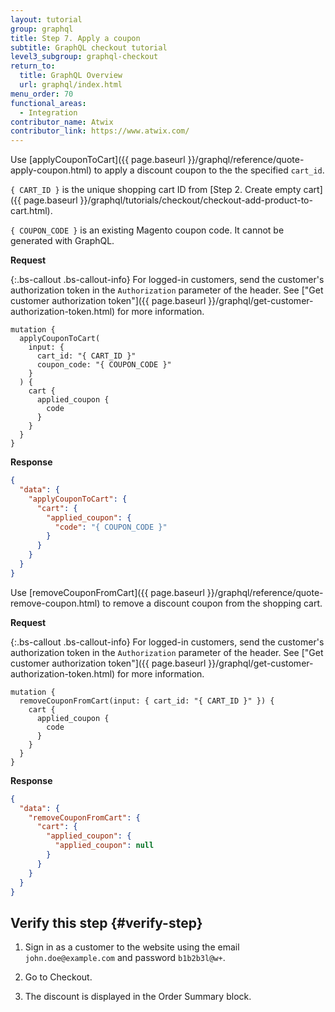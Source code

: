 ```yaml
---
layout: tutorial
group: graphql
title: Step 7. Apply a coupon
subtitle: GraphQL checkout tutorial
level3_subgroup: graphql-checkout
return_to:
  title: GraphQL Overview
  url: graphql/index.html
menu_order: 70
functional_areas:
  - Integration
contributor_name: Atwix
contributor_link: https://www.atwix.com/
---
```


Use [applyCouponToCart]({{ page.baseurl }}/graphql/reference/quote-apply-coupon.html) to apply a discount coupon to the the specified `cart_id`.

`{ CART_ID }` is the unique shopping cart ID from [Step 2. Create empty cart]({{ page.baseurl }}/graphql/tutorials/checkout/checkout-add-product-to-cart.html).

`{ COUPON_CODE }` is an existing Magento coupon code. It cannot be generated with GraphQL.

**Request**

{:.bs-callout .bs-callout-info}
For logged-in customers, send the customer's authorization token in the `Authorization` parameter of the header. See ["Get customer authorization token"]({{ page.baseurl }}/graphql/get-customer-authorization-token.html) for more information.

```text
mutation {
  applyCouponToCart(
    input: {
      cart_id: "{ CART_ID }"
      coupon_code: "{ COUPON_CODE }"
    }
  ) {
    cart {
      applied_coupon {
        code
      }
    }
  }
}
```

**Response**

```json
{
  "data": {
    "applyCouponToCart": {
      "cart": {
        "applied_coupon": {
          "code": "{ COUPON_CODE }"
        }
      }
    }
  }
}
```

Use [removeCouponFromCart]({{ page.baseurl }}/graphql/reference/quote-remove-coupon.html) to remove a discount coupon from the shopping cart.

**Request**

{:.bs-callout .bs-callout-info}
For logged-in customers, send the customer's authorization token in the `Authorization` parameter of the header. See ["Get customer authorization token"]({{ page.baseurl }}/graphql/get-customer-authorization-token.html) for more information.

```text
mutation {
  removeCouponFromCart(input: { cart_id: "{ CART_ID }" }) {
    cart {
      applied_coupon {
        code
      }
    }
  }
}
```

**Response**

```json
{
  "data": {
    "removeCouponFromCart": {
      "cart": {
        "applied_coupon": {
          "applied_coupon": null
        }
      }
    }
  }
}
```

## Verify this step {#verify-step}

1. Sign in as a customer to the website using the email `john.doe@example.com` and password `b1b2b3l@w+`.

2. Go to Checkout. 

3. The discount is displayed in the Order Summary block.
